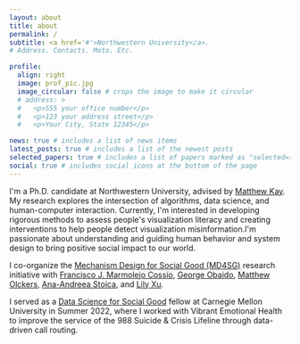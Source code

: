 ```yaml
---
layout: about
title: about
permalink: /
subtitle: <a href='#'>Northwestern University</a>.
# Address. Contacts. Moto. Etc.

profile:
  align: right
  image: prof_pic.jpg
  image_circular: false # crops the image to make it circular
  # address: >
  #   <p>555 your office number</p>
  #   <p>123 your address street</p>
  #   <p>Your City, State 12345</p>

news: true # includes a list of news items
latest_posts: true # includes a list of the newest posts
selected_papers: true # includes a list of papers marked as "selected={true}"
social: true # includes social icons at the bottom of the page
---
```


I'm a Ph.D. candidate at Northwestern University, advised by [Matthew Kay](https://www.mjskay.com/). My research explores the intersection of algorithms, data science, and human-computer interaction. Currently, I'm interested in developing rigorous methods to assess people's visualization literacy and creating interventions to help people detect visualization misinformation.I'm passionate about understanding and guiding human behavior and system design to bring positive social impact to our world.

I co-organize the <a href="https://www.md4sg.com/">Mechanism Design for Social Good (MD4SG)</a> research initiative with <a href="https://www.fmarmolejo.com/">Francisco J. Marmolejo Cossío</a>, <a href="https://georgeobaido.com/">George Obaido</a>, <a href="https://www.matthewolckers.com/">Matthew Olckers</a>, <a href="http://www.columbia.edu/~as5001/">Ana-Andreea Stoica</a>, and <a href="https://lily-x.github.io/">Lily Xu</a>.

I served as a [Data Science for Social Good](https://www.dssgfellowship.org/) fellow at Carnegie Mellon University in Summer 2022, where I worked with Vibrant Emotional Health to improve the service of the 988 Suicide & Crisis Lifeline through data-driven call routing.

<!-- Put your address / P.O. box / other info right below your picture. You can also disable any of these elements by editing `profile` property of the YAML header of your `_pages/about.md`. Edit `_bibliography/papers.bib` and Jekyll will render your [publications page](/al-folio/publications/) automatically. -->

<!-- Link to your social media connections, too. This theme is set up to use [Font Awesome icons](http://fortawesome.github.io/Font-Awesome/) and [Academicons](https://jpswalsh.github.io/academicons/), like the ones below. Add your Facebook, Twitter, LinkedIn, Google Scholar, or just disable all of them. -->
